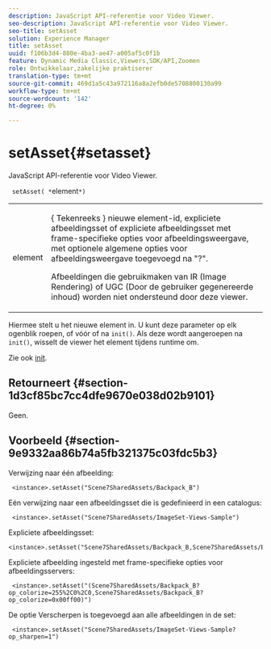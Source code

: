 ```yaml
---
description: JavaScript API-referentie voor Video Viewer.
seo-description: JavaScript API-referentie voor Video Viewer.
seo-title: setAsset
solution: Experience Manager
title: setAsset
uuid: f106b3d4-880e-4ba3-ae47-a005af5c0f1b
feature: Dynamic Media Classic,Viewers,SDK/API,Zoomen
role: Ontwikkelaar,zakelijke praktiserer
translation-type: tm+mt
source-git-commit: 469d1a5c43a972116a8a2efb0de5708800130a99
workflow-type: tm+mt
source-wordcount: '142'
ht-degree: 0%

---
```



# setAsset{#setasset}

JavaScript API-referentie voor Video Viewer.

` setAsset( *`element`*)`

<table id="table_896DFF34A68A403DB93A6D597461A573"> 
 <tbody> 
  <tr> 
   <td colname="col1"> <p> <span class="codeph"> <span class="varname"> element  </span> </span> </p> </td> 
   <td colname="col2"> <p>{ <span class="codeph"> Tekenreeks </span>} nieuwe element-id, expliciete afbeeldingsset of expliciete afbeeldingsset met frame-specifieke opties voor afbeeldingsweergave, met optionele algemene opties voor afbeeldingsweergave toegevoegd na "?". </p> <p> Afbeeldingen die gebruikmaken van IR (Image Rendering) of UGC (Door de gebruiker gegenereerde inhoud) worden niet ondersteund door deze viewer. </p> </td> 
  </tr> 
 </tbody> 
</table>

Hiermee stelt u het nieuwe element in. U kunt deze parameter op elk ogenblik roepen, of vóór of na `init()`. Als deze wordt aangeroepen na `init()`, wisselt de viewer het element tijdens runtime om.

Zie ook [init](../../../c-html5-s7-aem-asset-viewers/c-html5-20-zoom-viewer-about/c-html5-20-zoom-viewer-javascriptapiref/r-html5-zoom-viewer-20-javascriptapiref-init.md#reference-aee94dd92a28410784f7a1792e28683b).

## Retourneert {#section-1d3cf85bc7cc4dfe9670e038d02b9101}

Geen.

## Voorbeeld {#section-9e9332aa86b74a5fb321375c03fdc5b3}

Verwijzing naar één afbeelding:

```
 <instance>.setAsset("Scene7SharedAssets/Backpack_B")
```

Eén verwijzing naar een afbeeldingsset die is gedefinieerd in een catalogus:

```
 <instance>.setAsset("Scene7SharedAssets/ImageSet-Views-Sample")
```

Expliciete afbeeldingsset:

```
<instance>.setAsset("Scene7SharedAssets/Backpack_B,Scene7SharedAssets/Backpack_C")
```

Expliciete afbeelding ingesteld met frame-specifieke opties voor afbeeldingsservers:

```
 <instance>.setAsset("(Scene7SharedAssets/Backpack_B?op_colorize=255%2C0%2C0,Scene7SharedAssets/Backpack_B?op_colorize=0x00ff00)")
```

De optie Verscherpen is toegevoegd aan alle afbeeldingen in de set:

```
 <instance>.setAsset("Scene7SharedAssets/ImageSet-Views-Sample?op_sharpen=1")
```

